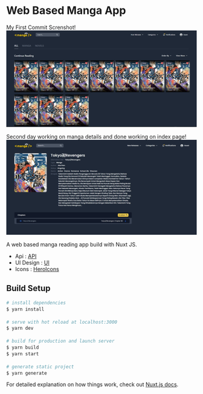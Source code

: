 # Web Based Manga App

My First Commit Screnshot!
![Screenshot](first_commit.jpg)

Second day working on manga details and done working on index page!
![Screenshot](day2.jpg)


A web based manga reading app build with Nuxt JS.

- Api : [API](https://github.com/febryardiansyah/manga-api) 
- UI Design : [UI](https://www.behance.net/gallery/105843153/Bastiat-Mangas-Website-Ui-Design)
- Icons : [HeroIcons](https://heroicons.com/)

## Build Setup

```bash
# install dependencies
$ yarn install

# serve with hot reload at localhost:3000
$ yarn dev

# build for production and launch server
$ yarn build
$ yarn start

# generate static project
$ yarn generate
```

For detailed explanation on how things work, check out [Nuxt.js docs](https://nuxtjs.org).

